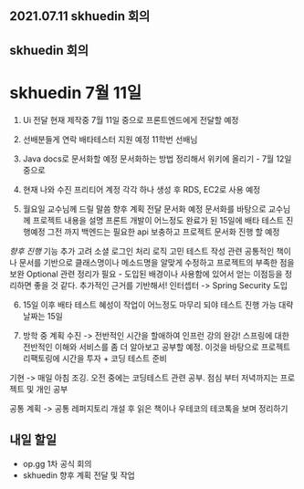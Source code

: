 ## 2021.07.11 skhuedin 회의

## skhuedin 회의

# skhuedin 7월 11일

1. Ui 전달
현재 제작중
7월 11일 중으로 프론트엔드에게 전달할 예정

2. 선배분들게 연락
배타테스터 지원 예정 11학번 선배님

3. Java docs로 문서화할 예정
문서화하는 방법 정리해서 위키에 올리기 - 7월 12일 중으로

4. 현재 나와 수진 프리티어 계정 각각 하나 생성 후 RDS, EC2로 사용 예정

5. 월요일 교수님께 드릴 말씀
향후 계획 전달
문서화 예정
문서화를 바탕으로 교수님께 프로젝트 내용을 설명
프론트 개발이 어느정도 완료가 된 15일에 배타 테스트 진행예정
그전 까지 백엔드는 필요한 api 보충하고 프로젝트 문서화 진행 할 예정

*향후 진행*
기능 추가 고려
소셜 로그인 처리 로직 고민
테스트 작성 관련
공통적인 책이나 문서를 기반으로 클래스명이나 메소드명을 알맞게 수정하고 프로젝트의 부족한 점을 보완
Optional 관련 정리가 필요 - 도입된 배경이나 사용함에 있어서 얻는 이점등을 정리하면 좋을 것 같다. 추가적인 근거를 기반해서!
인터셉터 -> Spring Security 도입

6. 15일 이후 배타 테스트
혜성이 작업이 어느정도 마무리 되야 테스트 진행 가능 대략 날짜는 15일

7. 방학 중 계획
수진 -> 전반적인 시간을 할애하여 인프런 강의 완강! 스프링에 대한 전반적인 이해와 서비스를 좀 더 알아보고 공부할 예정. 이것을 바탕으로 프로젝트 리팩토링에 시간을 투자 + 코딩 테스트 준비

기현 -> 매일 아침 조깅. 오전 중에는 코딩테스트 관련 공부. 점심 부터 저녁까지는 프로젝트 및 개인 공부

공통 계획 -> 공통 레퍼지토리 개설 후 읽은 책이나 우테코의 테코톡을 보며 정리하기


## 내일 할일
 - op.gg 1차 공식 회의
 - skhuedin 향후 계획 전달 및 작업